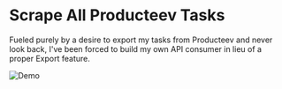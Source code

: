 Scrape All Producteev Tasks
===========================

Fueled purely by a desire to export my tasks from Producteev and never look back,
I've been forced to build my own API consumer in lieu of a proper Export feature.

![Demo](https://raw.github.com/outrightmental/producteev-task-scraper-web/master/img/demo.jpg)